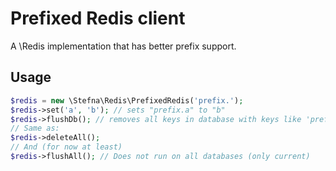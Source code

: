 # Prefixed Redis client

A \Redis implementation that has better prefix support.

## Usage
```php
$redis = new \Stefna\Redis\PrefixedRedis('prefix.');
$redis->set('a', 'b'); // sets "prefix.a" to "b"
$redis->flushDb(); // removes all keys in database with keys like 'prefix.*'
// Same as:
$redis->deleteAll();
// And (for now at least)
$redis->flushAll(); // Does not run on all databases (only current) 
```
